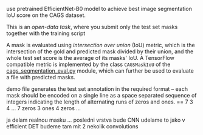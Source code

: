 
use pretrained EfficientNet-B0 model to
achieve best image segmentation IoU score on the CAGS dataset.

This is an _open-data task_, where you submit only the test set masks
together with the training script 

A mask is evaluated using _intersection over union_ (IoU) metric, which is the
intersection of the gold and predicted mask divided by their union, and the
whole test set score is the average of its masks' IoU. A TensorFlow compatible
metric is implemented by the class `CAGSMaskIoU` of the
[cags_segmentation_eval.py](https://github.com/ufal/npfl114/tree/master/labs/05/cags_segmentation_eval.py)
module, which can further be used to evaluate a file with predicted masks.



demo file
generates the test set annotation in the required format –
each mask should be encoded on a single line as a 
space separated sequence of integers 
indicating the length of alternating runs of zeros and ones.
== 7 3 4 ... 7 zeros 3 ones 4 zeros ...

ja delam realnou masku ... posledni vrstva bude CNN
udelame to jako v efficient DET
budeme tam mit 2 nekolik convolutions
